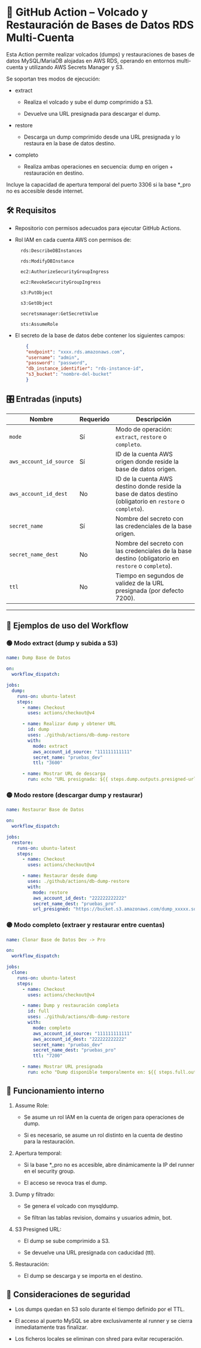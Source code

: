 # 📘 GitHub Action – Volcado y Restauración de Bases de Datos RDS Multi-Cuenta

Esta Action permite realizar volcados (dumps) y restauraciones de bases de datos MySQL/MariaDB alojadas en AWS RDS, operando en entornos multi-cuenta y utilizando AWS Secrets Manager y S3.

Se soportan tres modos de ejecución:

- extract

  - Realiza el volcado y sube el dump comprimido a S3.

  - Devuelve una URL presignada para descargar el dump.

- restore

  - Descarga un dump comprimido desde una URL presignada y lo restaura en la base de datos destino.

- completo

  - Realiza ambas operaciones en secuencia: dump en origen + restauración en destino.

Incluye la capacidad de apertura temporal del puerto 3306 si la base *_pro no es accesible desde internet.

## 🛠 Requisitos

- Repositorio con permisos adecuados para ejecutar GitHub Actions.

- Rol IAM en cada cuenta AWS con permisos de:

        rds:DescribeDBInstances

        rds:ModifyDBInstance

        ec2:AuthorizeSecurityGroupIngress

        ec2:RevokeSecurityGroupIngress

        s3:PutObject
        
        s3:GetObject

        secretsmanager:GetSecretValue

        sts:AssumeRole

- El secreto de la base de datos debe contener los siguientes campos:
    ```json
        {
        "endpoint": "xxxx.rds.amazonaws.com",
        "username": "admin",
        "password": "password",
        "db_instance_identifier": "rds-instance-id",
        "s3_bucket": "nombre-del-bucket"
        }
    ```

## 🎛 Entradas (inputs)
| Nombre                  | Requerido | Descripción                                                                                                |
| ----------------------- | --------- | ---------------------------------------------------------------------------------------------------------- |
| `mode`                  | Sí        | Modo de operación: `extract`, `restore` o `completo`.                                                      |
| `aws_account_id_source` | Sí        | ID de la cuenta AWS origen donde reside la base de datos origen.                                           |
| `aws_account_id_dest`   | No        | ID de la cuenta AWS destino donde reside la base de datos destino (obligatorio en `restore` o `completo`). |
| `secret_name`           | Sí        | Nombre del secreto con las credenciales de la base origen.                                                 |
| `secret_name_dest`      | No        | Nombre del secreto con las credenciales de la base destino (obligatorio en `restore` o `completo`).        |
| `ttl`                   | No        | Tiempo en segundos de validez de la URL presignada (por defecto 7200).                                     |

---
## 🚦 Ejemplos de uso del Workflow
### 🟢 Modo extract (dump y subida a S3)
```yaml
name: Dump Base de Datos

on:
  workflow_dispatch:

jobs:
  dump:
    runs-on: ubuntu-latest
    steps:
      - name: Checkout
        uses: actions/checkout@v4

      - name: Realizar dump y obtener URL
        id: dump
        uses: ./github/actions/db-dump-restore
        with:
          mode: extract
          aws_account_id_source: "111111111111"
          secret_name: "pruebas_dev"
          ttl: "3600"

      - name: Mostrar URL de descarga
        run: echo "URL presignada: ${{ steps.dump.outputs.presigned-url }}"
```
### 🟡 Modo restore (descargar dump y restaurar)
```yaml
name: Restaurar Base de Datos

on:
  workflow_dispatch:

jobs:
  restore:
    runs-on: ubuntu-latest
    steps:
      - name: Checkout
        uses: actions/checkout@v4

      - name: Restaurar desde dump
        uses: ./github/actions/db-dump-restore
        with:
          mode: restore
          aws_account_id_dest: "222222222222"
          secret_name_dest: "pruebas_pro"
          url_presigned: "https://bucket.s3.amazonaws.com/dump_xxxxx.sql.gz?..."
```
### 🟣 Modo completo (extraer y restaurar entre cuentas)
```yaml
name: Clonar Base de Datos Dev -> Pro

on:
  workflow_dispatch:

jobs:
  clone:
    runs-on: ubuntu-latest
    steps:
      - name: Checkout
        uses: actions/checkout@v4

      - name: Dump y restauración completa
        id: full
        uses: ./github/actions/db-dump-restore
        with:
          mode: completo
          aws_account_id_source: "111111111111"
          aws_account_id_dest: "222222222222"
          secret_name: "pruebas_dev"
          secret_name_dest: "pruebas_pro"
          ttl: "7200"

      - name: Mostrar URL presignada
        run: echo "Dump disponible temporalmente en: ${{ steps.full.outputs.presigned-url }}"
```
## 🧩 Funcionamiento interno

1. Assume Role:

    - Se asume un rol IAM en la cuenta de origen para operaciones de dump.

    - Si es necesario, se asume un rol distinto en la cuenta de destino para la restauración.

2. Apertura temporal:

    - Si la base *_pro no es accesible, abre dinámicamente la IP del runner en el security group.

    - El acceso se revoca tras el dump.

3. Dump y filtrado:

    - Se genera el volcado con mysqldump.

    - Se filtran las tablas revision, domains y usuarios admin, bot.

4. S3 Presigned URL:

    - El dump se sube comprimido a S3.

    - Se devuelve una URL presignada con caducidad (ttl).

5. Restauración:

    - El dump se descarga y se importa en el destino.

## 🔐 Consideraciones de seguridad

- Los dumps quedan en S3 solo durante el tiempo definido por el TTL.

- El acceso al puerto MySQL se abre exclusivamente al runner y se cierra inmediatamente tras finalizar.

- Los ficheros locales se eliminan con shred para evitar recuperación.

